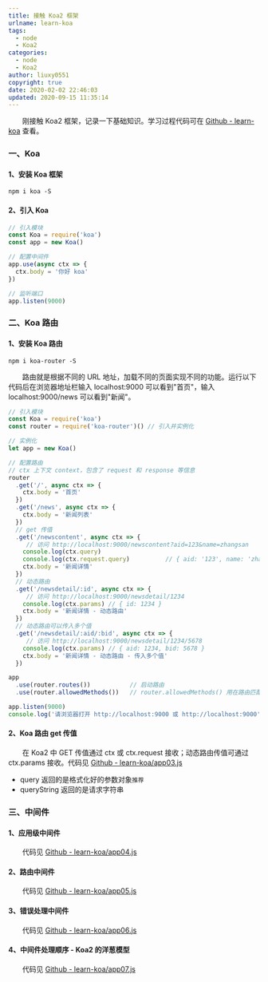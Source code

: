 ```yaml
---
title: 接触 Koa2 框架
urlname: learn-koa
tags:
  - node
  - Koa2
categories:
  - node
  - Koa2
author: liuxy0551
copyright: true
date: 2020-02-02 22:46:03
updated: 2020-09-15 11:35:14
---
```



&emsp;&emsp;刚接触 Koa2 框架，记录一下基础知识。学习过程代码可在 [Github - learn-koa](https://github.com/liuxy0551/learn-node/tree/master/learn-koa) 查看。

<!--more-->


### 一、Koa

#### 1、安装 Koa 框架

``` shell 
npm i koa -S
```

#### 2、引入 Koa

``` javascript
// 引入模块
const Koa = require('koa')
const app = new Koa()

// 配置中间件
app.use(async ctx => {
  ctx.body = '你好 koa'
})

// 监听端口
app.listen(9000)
```


### 二、Koa 路由

#### 1、安装 Koa 路由

``` shell 
npm i koa-router -S
```

&emsp;&emsp;路由就是根据不同的 URL 地址，加载不同的页面实现不同的功能。运行以下代码后在浏览器地址栏输入 localhost:9000 可以看到"首页"，输入 localhost:9000/news 可以看到"新闻"。

``` javascript
// 引入模块
const Koa = require('koa')
const router = require('koa-router')() // 引入并实例化

// 实例化
let app = new Koa()

// 配置路由
// ctx 上下文 context，包含了 request 和 response 等信息
router
  .get('/', async ctx => {
    ctx.body = '首页'
  })
  .get('/news', async ctx => {
    ctx.body = '新闻列表'
  })
  // get 传值
  .get('/newscontent', async ctx => {
     // 访问 http://localhost:9000/newscontent?aid=123&name=zhangsan
    console.log(ctx.query)
    console.log(ctx.request.query)          // { aid: '123', name: 'zhangsan' }   对象
    ctx.body = '新闻详情'
  })
  // 动态路由
  .get('/newsdetail/:id', async ctx => {
     // 访问 http://localhost:9000/newsdetail/1234
    console.log(ctx.params) // { id: 1234 }
    ctx.body = '新闻详情 - 动态路由'
  })
  // 动态路由可以传入多个值
  .get('/newsdetail/:aid/:bid', async ctx => {
     // 访问 http://localhost:9000/newsdetail/1234/5678
    console.log(ctx.params) // { aid: 1234, bid: 5678 }
    ctx.body = '新闻详情 - 动态路由 - 传入多个值'
  })

app
  .use(router.routes())           // 启动路由
  .use(router.allowedMethods())   // router.allowedMethods() 用在路由匹配 router.routes() 之后，所以在当所有路由中间件最后调用，此时根据 ctx.status 设置 response 响应头

app.listen(9000)
console.log('请浏览器打开 http://localhost:9000 或 http://localhost:9000')
```

#### 2、Koa 路由 get 传值

&emsp;&emsp;在 Koa2 中 GET 传值通过 ctx 或 ctx.request 接收；动态路由传值可通过 ctx.params 接收。代码见 [Github - learn-koa/app03.js](https://github.com/liuxy0551/learn-node/blob/master/learn-koa/app03.js#L18)

- query 返回的是格式化好的参数对象`推荐`
- queryString 返回的是请求字符串



### 三、中间件

#### 1、应用级中间件

&emsp;&emsp;代码见 [Github - learn-koa/app04.js](https://github.com/liuxy0551/learn-node/blob/master/learn-koa/app04.js)

#### 2、路由中间件

&emsp;&emsp;代码见 [Github - learn-koa/app05.js](https://github.com/liuxy0551/learn-node/blob/master/learn-koa/app05.js)

#### 3、错误处理中间件

&emsp;&emsp;代码见 [Github - learn-koa/app06.js](https://github.com/liuxy0551/learn-node/blob/master/learn-koa/app06.js)

#### 4、中间件处理顺序 - Koa2 的洋葱模型

&emsp;&emsp;代码见 [Github - learn-koa/app07.js](https://github.com/liuxy0551/learn-node/blob/master/learn-koa/app07.js)
